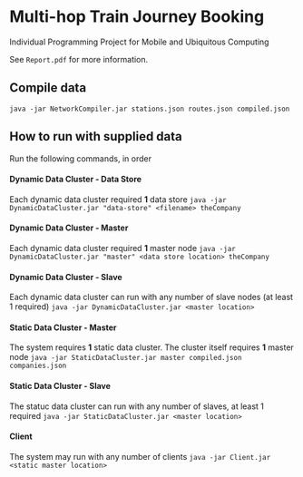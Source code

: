 Multi-hop Train Journey Booking
===============================

Individual Programming Project for Mobile and Ubiquitous Computing

See `Report.pdf` for more information.


## Compile data

```java -jar NetworkCompiler.jar stations.json routes.json compiled.json```

## How to run with supplied data

Run the following commands, in order

#### Dynamic Data Cluster - Data Store

Each dynamic data cluster required __1__ data store
```java -jar DynamicDataCluster.jar "data-store" <filename> theCompany```

#### Dynamic Data Cluster - Master

Each dynamic data cluster required __1__ master node
```java -jar DynamicDataCluster.jar "master" <data store location> theCompany```

#### Dynamic Data Cluster - Slave

Each dynamic data cluster can run with any number of slave nodes (at least 1 required)
```java -jar DynamicDataCluster.jar <master location>```

#### Static Data Cluster - Master

The system requires __1__ static data cluster. The cluster itself requires __1__ master node
```java -jar StaticDataCluster.jar master compiled.json companies.json```

#### Static Data Cluster - Slave
The statuc data cluster can run with any number of slaves, at least 1 required
```java -jar StaticDataCluster.jar <master location>```

#### Client
The system may run with any number of clients
```java -jar Client.jar <static master location>```

